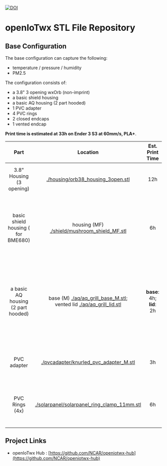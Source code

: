 [![DOI](https://zenodo.org/badge/DOI/10.5281/zenodo.8400556.svg)](https://doi.org/10.5281/zenodo.8400556)

# openIoTwx STL File Repository

## Base Configuration

The base configuration can capture the following:

* temperature / pressure / humidity
* PM2.5

The configuration consists of:

* a 3.8" 3 opening wxOrb (non-imprint)
* a basic shield housing 
* a basic AQ housing (2 part hooded)
* 1 PVC adapter
* 4 PVC rings
* 2 closed endcaps
* 1 vented endcap

**Print time is estimated at 33h on Ender 3 S3 at 60mm/s, PLA+**.

| Part | Location | Est. Print Time | Notes | 
|:---:| :---: | :--: | :-- |
| 3.8" Housing (3 opening) | [./housing/orb38_housing_3open.stl](./housing/orb38_housing_3open.stl) | 12h | 20-25% infill; positioned thread side down |
| basic shield housing ( for BME680) | housing (MF) [./shield/mushroom_shield_MF.stl](./shield/mushroom_shield_MF.stl) | 6h | print cup side up / (M) thread down; use limited support to end of thread for stability; 25% infill |
|a basic AQ housing (2 part hooded) | base (M) [./aq/aq_grill_base_M.stl](./aq/aq_grill_base_M.stl); <br/>vented lid [./aq/aq_grill_lid.stl](./aq/aq_grill_lid.stl)  | **base**: 4h; **lid**: 2h | **base**: print on side with tree support (@2% infill), 20-25% infill everywhere else; **lid**: print grill side down, 20-25% infill  |
| PVC adapter | [./pvcadapter/knurled_pvc_adapter_M.stl](./pvcadapter/knurled_pvc_adapter_M.stl) | 3h | print thread side up, 30-40% infill for maximum strength |
| PVC Rings (4x) | [./solarpanel/solarpanel_ring_clamp_11mm.stl](./solarpanel/solarpanel_ring_clamp_11mm.stl) | 6h | print flat side to plate, 30-40% infill for maximum strength |

## Project Links

* openIoTwx Hub :  [https://github.com/NCAR/openiotwx-hub](https://github.com/NCAR/openiotwx-hub)